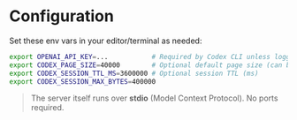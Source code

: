# Configuration

Set these env vars in your editor/terminal as needed:

```bash
export OPENAI_API_KEY=...           # Required by Codex CLI unless logged in
export CODEX_PAGE_SIZE=40000        # Optional default page size (can be overridden per request with `pageSize` parameter)
export CODEX_SESSION_TTL_MS=3600000 # Optional session TTL (ms)
export CODEX_SESSION_MAX_BYTES=400000
```

> The server itself runs over **stdio** (Model Context Protocol). No ports required.

